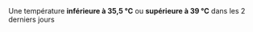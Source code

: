 <!---->Une température <b>inférieure à 35,5 °C</b> ou <b>supérieure à 39 °C</b> dans les 2 derniers jours
